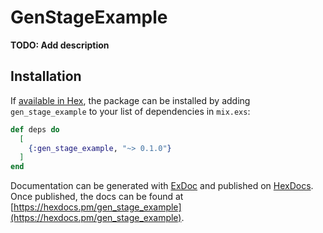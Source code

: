 # GenStageExample

**TODO: Add description**

## Installation

If [available in Hex](https://hex.pm/docs/publish), the package can be installed
by adding `gen_stage_example` to your list of dependencies in `mix.exs`:

```elixir
def deps do
  [
    {:gen_stage_example, "~> 0.1.0"}
  ]
end
```

Documentation can be generated with [ExDoc](https://github.com/elixir-lang/ex_doc)
and published on [HexDocs](https://hexdocs.pm). Once published, the docs can
be found at [https://hexdocs.pm/gen_stage_example](https://hexdocs.pm/gen_stage_example).

